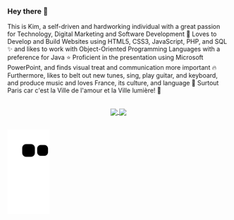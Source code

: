 ### Hey there 👋

This is Kim, a self-driven and hardworking individual with a great passion for Technology, Digital Marketing and Software Development 🤩 Loves to Develop and Build Websites using HTML5, CSS3, JavaScript, PHP, and SQL ✨ and likes to work with Object-Oriented Programming Languages with a preference for Java ⭐ Proficient in the presentation using Microsoft PowerPoint, and finds visual treat and communication more important 🔥 Furthermore, likes to belt out new tunes, sing, play guitar, and keyboard, and produce music and loves France, its culture, and language 💖 Surtout Paris car c'est la Ville de l'amour et la Ville lumière! 💓

</br>

 <div align="center">
  <a href="https://github.com/Kimberly-Marcelin-Nathan">
   <img align="center" height="170" src="https://github-readme-stats.vercel.app/api/top-langs/?username=Kimberly-Marcelin-Nathan&layout=compact&langs_count=16&theme=dracula"/>
  <img align="center" src="https://github-readme-stats.vercel.app/api?username=Kimberly-Marcelin-Nathan&show_icons=true&theme=dracula&include_all_commits=true&count_private=true&hide=issues"/>
   </div>
 
</br>
 
  ![Snake animation](https://github.com/Kimberly-Marcelin-Nathan/Kimberly-Marcelin-Nathan/blob/output/github-contribution-grid-snake.svg)
 
</div>
